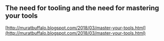 ## The need for tooling and the need for mastering your tools
  
  [http://muratbuffalo.blogspot.com/2018/03/master-your-tools.html](http://muratbuffalo.blogspot.com/2018/03/master-your-tools.html)